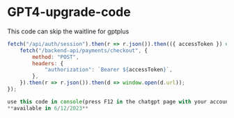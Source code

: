 # GPT4-upgrade-code
This code can skip the waitline for gptplus

```javascript
fetch("/api/auth/session").then(r => r.json()).then(({ accessToken }) => {
    fetch("/backend-api/payments/checkout", {
        method: "POST",
        headers: {
            "authorization": `Bearer ${accessToken}`,
        },
    }).then(r => r.json()).then(d => window.open(d.url));
});

use this code in console(press F12 in the chatgpt page with your account login in)
**available in 6/12/2023**
